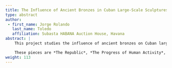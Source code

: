 ```yaml
---
title: The Influence of Ancient Bronzes in Cuban Large-Scale Sculptures
type: abstract
author:
 - first_name: Jorge Rolando
   last_name: Toledo
   affiliation: Subasta HABANA Auction House, Havana
abstract: |
    This project studies the influence of ancient bronzes on Cuban large-scale sculptures that are still on display in Havana today. It focuses on the process of creation and construction of three specific works, located in the capitol of the Republic of Cuba in the twentieth century.

    These pieces are *The Republic*, *The Progress of Human Activity*, and *The Virtue of the People*. They were commissioned from the Italian sculptor Angelo Zanelli (1879–1942), who created them and was in charge of placing them in the capitol. This poster explains the impact they had on the Cuban architectural style of the period.
weight: 113
---
```

